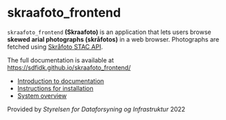 # skraafoto_frontend

`skraafoto_frontend` **(Skraafoto)** is an application that lets users browse **skewed arial photographs (skråfotos)** in a web browser.
Photographs are fetched using [Skråfoto STAC API](https://github.com/SDFIdk/skraafoto_stac_public/blob/main/dokumentation.md).

The full documentation is available at https://sdfidk.github.io/skraafoto_frontend/

- [Introduction to documentation](https://sdfidk.github.io/skraafoto_frontend/)
- [Instructions for installation](https://sdfidk.github.io/skraafoto_frontend/tutorial-installing.html)
- [System overview](https://sdfidk.github.io/skraafoto_frontend/tutorial-overview.html)

Provided by *Styrelsen for Dataforsyning og Infrastruktur* 2022
